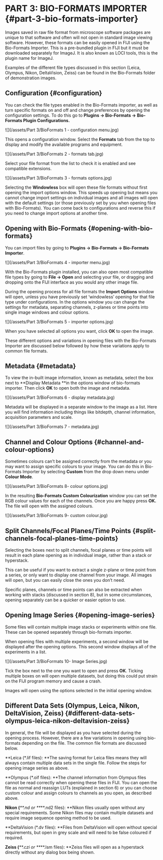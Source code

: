 # PART 3: BIO-FORMATS IMPORTER {#part-3-bio-formats-importer}

Images saved in raw file format from microscope software packages are unique to that software and often will not open in standard image viewing software. However, these formats can be easily opened in FIJI using the Bio-Formats Importer. This is a pre-bundled plugin in FIJI but it must be downloaded separately for ImageJ. It is also known as LOCI tools, this is the plugin name for ImageJ.

Examples of the different file types discussed in this section \(Leica, Olympus, Nikon, DeltaVision, Zeiss\) can be found in the Bio-Formats folder of demonstration images.

## Configuration {#configuration}

You can check the file types enabled in the Bio-Formats importer, as well as turn specific formats on and off and change preferences by opening the configuration settings. To do this go to **Plugins -&gt; Bio-Formats -&gt; Bio-Formats Plugin Configurations.**

![](/assets/Part 3/BioFormats 1 - configuration menu.jpg)

This opens a configuration window. Select the **Formats** tab from the top to display and modify the available programs and equipment.

![](/assets/Part 3/BioFormats 2 - formats tab.jpg)

Select your file format from the list to check it is enabled and see compatible extensions.

![](/assets/Part 3/BioFormats 3 - formats options.jpg)

Selecting the **Windowless** box will open these file formats without first opening the import options window. This speeds up opening but means you cannot change import settings on individual images and all images will open with the default settings \(or those previously set by you when opening files with Bio-Formats\). You can come back to configurations and reverse this if you need to change import options at another time.

## Opening with Bio-Formats {#opening-with-bio-formats}

You can import files by going to **Plugins -&gt; Bio-Formats -&gt; Bio-Formats Importer**.

![](/assets/Part 3/BioFormats 4 - importer menu.jpg)

With the Bio-Formats plugin installed, you can also open most compatible file types by going to **File -&gt; Open** and selecting your file, or dragging and dropping onto the FIJI interface as you would any other image file.

During the opening process for all file formats the **Import Options** window will open, unless you have previously set ‘windowless’ opening for that file type under configurations. In the options window you can change the settings for metadata, separating channels, z-planes or time points into single image windows and colour options.

![](/assets/Part 3/BioFormats 5 - importer options.jpg)



When you have selected all options you want, click **OK** to open the image.

These different options and variations in opening files with the Bio-Formats Importer are discussed below followed by how these variations apply to common file formats.

## Metadata {#metadata}

To view the in-built image information, known as metadata, select the box next to **Display Metadata **in the options window of bio-formats importer. Then click **OK** to open both the image and metadata.

![](/assets/Part 3/BioFormats 6 - display metadata.jpg)

Metadata will be displayed in a separate window to the image as a list. Here you will find information including things like bitdepth, channel information, acquisition parameters and scale.

![](/assets/Part 3/BioFormats 7 - metadata.jpg)

## Channel and Colour Options {#channel-and-colour-options}

Sometimes colours can’t be assigned correctly from the metadata or you may want to assign specific colours to your image. You can do this in Bio-Formats Importer by selecting **Custom** from the drop down menu under **Colour Mode**.

![](/assets/Part 3/BioFormats 8- colour options.jpg)

In the resulting **Bio-Formats Custom Colourization** window you can set the RGB colour values for each of the channels. Once you are happy press **OK.** The file will open with the assigned colours.

![](/assets/Part 3/BioFormats 9- custom colour.jpg)

## Split Channels/Focal Planes/Time Points {#split-channels-focal-planes-time-points}

Selecting the boxes next to split channels, focal planes or time points will result in each plane opening as in individual image, rather than a stack or hyperstack.

This can be useful if you want to extract a single z-plane or time point from a series, or only want to display one channel from your image. All images will open, but you can easily close the ones you don’t need.

Specific planes, channels or time points can also be extracted when working with stacks \(discussed in section 8\), but in some circumstances, opening separately can be a quicker or easier option to use.

## Opening Image Series {#opening-image-series}

Some files will contain multiple image stacks or experiments within one file. These can be opened separately through bio-formats importer.

When opening files with multiple experiments, a second window will be displayed after the opening options. This second window displays all of the experiments in a list.

![](/assets/Part 3/BioFormats 10- Image Series.jpg)

Tick the box next to the one you want to open and press **OK**. Ticking multiple boxes on will open multiple datasets, but doing this could put strain on the FIJI program memory and cause a crash.

Images will open using the options selected in the initial opening window.

## Different Data Sets \(Olympus, Leica, Nikon, DeltaVision, Zeiss\) {#different-data-sets-olympus-leica-nikon-deltavision-zeiss}

In general, the file will be displayed as you have selected during the opening process. However, there are a few variations in opening using bio-formats depending on the file. The common file formats are discussed below.

**Leica \(\*.lif files\): **The saving format for Leica files means they will always contain multiple data sets in the single file. Follow the steps for opening image series as above.

**Olympus \(\*.oif files\): **The channel information from Olympus files cannot be read correctly when opening these files in FIJI. You can open the file as normal and reassign LUTs \(explained in section 6\) or you can choose custom colour and assign colours to channels as you open, as described above.

**Nikon \(**_**.nd or **_**.nd2 files\): **Nikon files usually open without any special requirements. Some Nikon files may contain multiple datasets and require image sequence opening method to be used.

**DeltaVision \(\*.dv files\): **Files from DeltaVision will open without special requirements, but open in grey scale and will need to be false coloured if required.

**Zeiss \(**_**.czi or **_**.lsm files\): **Zeiss files will open as a hyperstack directly without any dialog box being shown.

